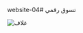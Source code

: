  website-04#
تسوق رقمي


![غلاف](https://user-images.githubusercontent.com/100274105/156407179-626fbd7f-836b-4993-83cf-ea6b26df38f0.jpg)
